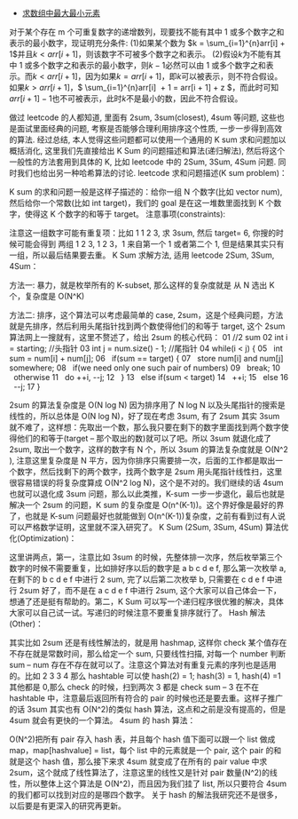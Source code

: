 - [求数组中最大最小元素](https://zhuanlan.zhihu.com/p/23105439)

对于某个存在 m 个可重复数字的递增数列，现要找不能有其中 1 或多个数字之和表示的最小数字，现证明充分条件:
(1)如果某个数为 $k = \sum_{i=1}^{n}arr[i] + 1$并且$k < arr[i + 1]$，则该数字不可被多个数字之和表示。
(2)假设$k$为不能有其中 1 或多个数字之和表示的最小数字，则$k -1$必然可以由 1 或多个数字之和表示。而$k < arr[i+1]$，因为如果$k = arr[i+1]$，即$k$可以被表示，则不符合假设。如果$k > arr[i+1]$，$ \sum_{i=1}^{n}arr[i]  + 1 = arr[i + 1] + z $，而此时可知$arr[i + 1] - 1$也不可被表示，此时$k$不是最小的数，因此不符合假设。

做过 leetcode 的人都知道, 里面有 2sum, 3sum(closest), 4sum 等问题, 这些也是面试里面经典的问题, 考察是否能够合理利用排序这个性质, 一步一步得到高效的算法. 经过总结, 本人觉得这些问题都可以使用一个通用的 K sum 求和问题加以概括消化, 这里我们先直接给出 K Sum 的问题描述和算法(递归解法), 然后将这个一般性的方法套用到具体的 K, 比如 leetcode 中的 2Sum, 3Sum, 4Sum 问题. 同时我们也给出另一种哈希算法的讨论.
leetcode 求和问题描述(K sum problem)：

K sum 的求和问题一般是这样子描述的：给你一组 N 个数字(比如 vector<int> num), 然后给你一个常数(比如 int target)，我们的 goal 是在这一堆数里面找到 K 个数字，使得这 K 个数字的和等于 target。
注意事项(constraints):

注意这一组数字可能有重复项：比如 1 1 2 3, 求 3sum, 然后 target= 6, 你搜的时候可能会得到 两组 1 2 3, 1 2 3，1 来自第一个 1 或者第二个 1, 但是结果其实只有一组，所以最后结果要去重。
K Sum 求解方法, 适用 leetcode 2Sum, 3Sum, 4Sum：

方法一: 暴力，就是枚举所有的 K-subset, 那么这样的复杂度就是 从 N 选出 K 个，复杂度是 O(N^K)

方法二: 排序，这个算法可以考虑最简单的 case, 2sum，这是个经典问题，方法就是先排序，然后利用头尾指针找到两个数使得他们的和等于 target, 这个 2sum 算法网上一搜就有，这里不赘述了，给出 2sum 的核心代码：
01
//2 sum
02
int i = starting; //头指针
03
int j = num.size() - 1; //尾指针
04
while(i < j) {
05
  int sum = num[i] + num[j];
06
  if(sum == target) {
07
  store num[i] and num[j] somewhere;
08
  if(we need only one such pair of numbers)
09
  break;
10
  otherwise
11
  do ++i, --j;
12
  }
13
  else if(sum < target)
14
  ++i;
15
  else
16
  --j;
17
}

2sum 的算法复杂度是 O(N log N) 因为排序用了 N log N 以及头尾指针的搜索是线性的，所以总体是 O(N log N)，好了现在考虑 3sum, 有了 2sum 其实 3sum 就不难了，这样想：先取出一个数，那么我只要在剩下的数字里面找到两个数字使得他们的和等于(target – 那个取出的数)就可以了吧。所以 3sum 就退化成了 2sum, 取出一个数字，这样的数字有 N 个，所以 3sum 的算法复杂度就是 O(N^2 ), 注意这里复杂度是 N 平方，因为你排序只需要排一次，后面的工作都是取出一个数字，然后找剩下的两个数字，找两个数字是 2sum 用头尾指针线性扫，这里很容易错误的将复杂度算成 O(N^2 log N)，这个是不对的。我们继续的话 4sum 也就可以退化成 3sum 问题，那么以此类推，K-sum 一步一步退化，最后也就是解决一个 2sum 的问题，K sum 的复杂度是 O(n^(K-1))。这个界好像是最好的界了，也就是 K-sum 问题最好也就能做到 O(n^(K-1))复杂度，之前有看到过有人说可以严格数学证明，这里就不深入研究了。
K Sum (2Sum, 3Sum, 4Sum) 算法优化(Optimization)：

这里讲两点，第一，注意比如 3sum 的时候，先整体排一次序，然后枚举第三个数字的时候不需要重复，比如排好序以后的数字是 a b c d e f, 那么第一次枚举 a, 在剩下的 b c d e f 中进行 2 sum, 完了以后第二次枚举 b, 只需要在 c d e f 中进行 2sum 好了，而不是在 a c d e f 中进行 2sum, 这个大家可以自己体会一下，想通了还是挺有帮助的。第二，K Sum 可以写一个递归程序很优雅的解决，具体大家可以自己试一试。写递归的时候注意不要重复排序就行了。
Hash 解法(Other)：

其实比如 2sum 还是有线性解法的，就是用 hashmap, 这样你 check 某个值存在不存在就是常数时间，那么给定一个 sum, 只要线性扫描, 对每一个 number 判断 sum – num 存在不存在就可以了。注意这个算法对有重复元素的序列也是适用的。比如 2 3 3 4 那么 hashtable 可以使 hash(2) = 1; hash(3) = 1, hash(4) =1 其他都是 0,那么 check 的时候，扫到两次 3 都是 check sum – 3 在不在 hashtable 中，注意最后返回所有符合的 pair 的时候也还是要去重。这样子推广的话 3sum 其实也有 O(N^2)的类似 hash 算法，这点和之前是没有提高的，但是 4sum 就会有更快的一个算法。
4sum 的 hash 算法：

O(N^2)把所有 pair 存入 hash 表，并且每个 hash 值下面可以跟一个 list 做成 map，map[hashvalue] = list，每个 list 中的元素就是一个 pair, 这个 pair 的和就是这个 hash 值，那么接下来求 4sum 就变成了在所有的 pair value 中求 2sum，这个就成了线性算法了，注意这里的线性又是针对 pair 数量(N^2)的线性，所以整体上这个算法是 O(N^2)，而且因为我们挂了 list, 所以只要符合 4sum 的我们都可以找到对应的是哪四个数字。
关于 hash 的解法我研究还不是很多，以后要是有更深入的研究再更新。
